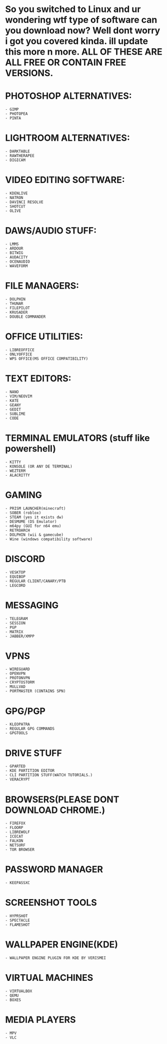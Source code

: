 <h1>So you switched to Linux and ur wondering wtf type of software can you download now? Well dont worry i got you covered kinda. ill update this more n more.<!h1>
ALL OF THESE ARE ALL FREE OR CONTAIN FREE VERSIONS.


  
# PHOTOSHOP ALTERNATIVES: 

    - GIMP
    - PHOTOPEA
    - PINTA
    
# LIGHTROOM ALTERNATIVES:
    - DARKTABLE
    - RAWTHERAPEE 
    - DIGICAM
    
    
# VIDEO EDITING SOFTWARE:
    - KDENLIVE
    - NATRON
    - DAVINCI RESOLVE
    - SHOTCUT
    - OLIVE

# DAWS/AUDIO STUFF:
    - LMMS
    - ARDOUR
    - BITWIG
    - AUDACITY
    - OCENAUDIO
    - WAVEFORM

# FILE MANAGERS:
    - DOLPHIN
    - THUNAR
    - FILEPILOT
    - KRUSADER
    - DOUBLE COMMANDER

# OFFICE UTILITIES:
    - LIBREOFFICE
    - ONLYOFFICE
    - WPS OFFICE(MS OFFICE COMPATIBILITY)

# TEXT EDITORS:
    - NANO
    - VIM/NEOVIM
    - KATE
    - GEANY
    - GEDIT
    - SUBLIME
    - CODE

# TERMINAL EMULATORS (stuff like powershell)
    - KITTY
    - KONSOLE (OR ANY DE TERMINAL)
    - WEZTERM
    - ALACRITTY

# GAMING
    - PRISM LAUNCHER(minecraft)
    - SOBER (roblox)
    - STEAM (yes it exists dw)
    - DESMUME (DS Emulator)
    - m64py (GUI for n64 emu)
    - RETROARCH
    - DOLPHIN (wii & gamecube)
    - Wine (windows compatibility software)

# DISCORD
    - VESKTOP
    - EQUIBOP
    - REGULAR CLIENT/CANARY/PTB
    - LEGCORD

# MESSAGING
    - TELEGRAM
    - SESSION
    - PGP
    - MATRIX
    - JABBER/XMPP

# VPNS
    - WIREGUARD
    - OPENVPN
    - PROTONVPN
    - CRYPTOSTORM
    - MULLVAD
    - PORTMASTER (CONTAINS SPN)

# GPG/PGP
    - KLEOPATRA
    - REGULAR GPG COMMANDS
    - GPGTOOLS

# DRIVE STUFF
    - GPARTED
    - KDE PARTITION EDITOR
    - CLI PARTITION STUFF(WATCH TUTORIALS.)
    - VERACRYPT

# BROWSERS(PLEASE DONT DOWNLOAD CHROME.)
    - FIREFOX
    - FLOORP
    - LIBREWOLF
    - ICECAT
    - FALKON
    - NETSURF
    - TOR BROWSER

# PASSWORD MANAGER
    - KEEPASSXC

# SCREENSHOT TOOLS
    - HYPRSHOT
    - SPECTACLE
    - FLAMESHOT

# WALLPAPER ENGINE(KDE)
    - WALLPAPER ENGINE PLUGIN FOR KDE BY VERISMEI

# VIRTUAL MACHINES
    - VIRTUALBOX
    - QEMU
    - BOXES

# MEDIA PLAYERS
    - MPV
    - VLC
    

